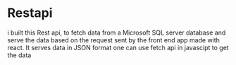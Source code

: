 # Restapi
i built this Rest api, 
to fetch data from  a Microsoft SQL server database
and serve the data based on the request sent by the front end app
made with react.
It serves data in JSON format
one can use fetch api in javascipt
to get the data

